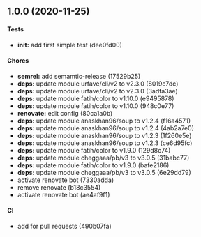 ## 1.0.0 (2020-11-25)

#### Tests

* **init:** add first simple test (dee0fd00)

#### Chores

* **semrel:** add semamtic-release (17529b25)
* **deps:** update module urfave/cli/v2 to v2.3.0 (8019c7dc)
* **deps:** update module urfave/cli/v2 to v2.3.0 (3adfa3ae)
* **deps:** update module fatih/color to v1.10.0 (e9495878)
* **deps:** update module fatih/color to v1.10.0 (948c0e77)
* **renovate:** edit config (80ca1a0b)
* **deps:** update module anaskhan96/soup to v1.2.4 (f16a4571)
* **deps:** update module anaskhan96/soup to v1.2.4 (4ab2a7e0)
* **deps:** update module anaskhan96/soup to v1.2.3 (1f260e5e)
* **deps:** update module anaskhan96/soup to v1.2.3 (ce6d95fc)
* **deps:** update module fatih/color to v1.9.0 (129d8c74)
* **deps:** update module cheggaaa/pb/v3 to v3.0.5 (31babc77)
* **deps:** update module fatih/color to v1.9.0 (bafe2186)
* **deps:** update module cheggaaa/pb/v3 to v3.0.5 (6e29dd79)
* activate renovate bot (7330adda)
* remove renovate (b18c3554)
* activate renovate bot (ae4af9f1)

#### CI

* add for pull requests (490b07fa)

